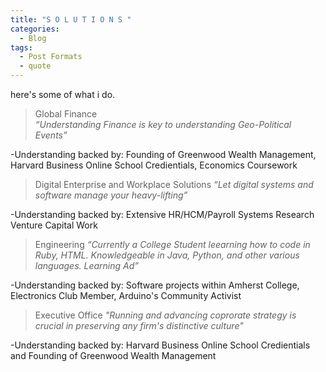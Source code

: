 ```yaml
---
title: "S O L U T I O N S "
categories:
  - Blog
tags:
  - Post Formats
  - quote
---
```


here's some of what i do.  

> Global Finance  
> <cite> “Understanding Finance is key to understanding Geo-Political Events”  

  -Understanding backed by: Founding of Greenwood Wealth Management, Harvard Business Online School Credientials, Economics Coursework


> Digital Enterprise and Workplace Solutions
> <cite> “Let digital systems and software manage your heavy-lifting” 

  -Understanding backed by: Extensive HR/HCM/Payroll Systems Research Venture Capital Work 



> Engineering
> <cite> “Currently a College Student leearning how to code in Ruby, HTML. Knowledgeable in Java, Python, and other various languages. Learning Ad” 

  -Understanding backed by:  Software projects within Amherst College, Electronics Club Member, Arduino's Community Activist



 
>  Executive Office
> <cite> "Running and advancing coprorate strategy is crucial in preserving any firm's distinctive culture"

  -Understanding backed by: Harvard Business Online School Credientials and Founding of Greenwood Wealth Management 
